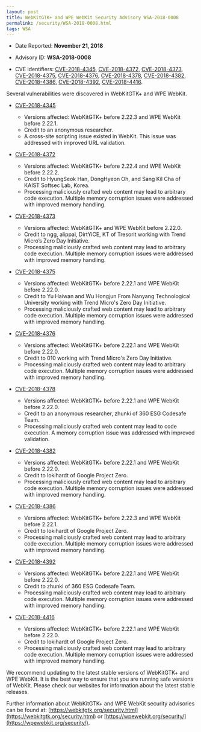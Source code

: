 ```yaml
---
layout: post
title: WebKitGTK+ and WPE WebKit Security Advisory WSA-2018-0008
permalink: /security/WSA-2018-0008.html
tags: WSA
---
```


* Date Reported: **November 21, 2018**

* Advisory ID: **WSA-2018-0008**

* CVE identifiers: [CVE-2018-4345](#CVE-2018-4345), [CVE-2018-4372](#CVE-2018-4372),
  [CVE-2018-4373](#CVE-2018-4373), [CVE-2018-4375](#CVE-2018-4375),
  [CVE-2018-4376](#CVE-2018-4376), [CVE-2018-4378](#CVE-2018-4378),
  [CVE-2018-4382](#CVE-2018-4382), [CVE-2018-4386](#CVE-2018-4386),
  [CVE-2018-4392](#CVE-2018-4392), [CVE-2018-4416](#CVE-2018-4416).


Several vulnerabilities were discovered in WebKitGTK+ and WPE WebKit.

* <a name="CVE-2018-4345" href="https://cve.mitre.org/cgi-bin/cvename.cgi?name=CVE-2018-4345">CVE-2018-4345</a>
  * Versions affected: WebKitGTK+ before 2.22.3 and WPE WebKit before
    2.22.1.
  * Credit to an anonymous researcher.
  * A cross-site scripting issue existed in WebKit. This issue was
    addressed with improved URL validation.

* <a name="CVE-2018-4372" href="https://cve.mitre.org/cgi-bin/cvename.cgi?name=CVE-2018-4372">CVE-2018-4372</a>
  * Versions affected: WebKitGTK+ before 2.22.4 and WPE WebKit before
    2.22.2.
  * Credit to HyungSeok Han, DongHyeon Oh, and Sang Kil Cha of KAIST
    Softsec Lab, Korea.
  * Processing maliciously crafted web content may lead to arbitrary
    code execution. Multiple memory corruption issues were addressed
    with improved memory handling.

* <a name="CVE-2018-4373" href="https://cve.mitre.org/cgi-bin/cvename.cgi?name=CVE-2018-4373">CVE-2018-4373</a>
  * Versions affected: WebKitGTK+ and WPE WebKit before 2.22.0.
  * Credit to ngg, alippai, DirtYiCE, KT of Tresorit working with Trend
    Micro’s Zero Day Initiative.
  * Processing maliciously crafted web content may lead to arbitrary
    code execution. Multiple memory corruption issues were addressed
    with improved memory handling.

* <a name="CVE-2018-4375" href="https://cve.mitre.org/cgi-bin/cvename.cgi?name=CVE-2018-4375">CVE-2018-4375</a>
  * Versions affected: WebKitGTK+ before 2.22.1 and WPE WebKit before
    2.22.0.
  * Credit to Yu Haiwan and Wu Hongjun From Nanyang Technological
    University working with Trend Micro's Zero Day Initiative.
  * Processing maliciously crafted web content may lead to arbitrary
    code execution. Multiple memory corruption issues were addressed
    with improved memory handling.

* <a name="CVE-2018-4376" href="https://cve.mitre.org/cgi-bin/cvename.cgi?name=CVE-2018-4376">CVE-2018-4376</a>
  * Versions affected: WebKitGTK+ before 2.22.1 and WPE WebKit before
    2.22.0.
  * Credit to 010 working with Trend Micro's Zero Day Initiative.
  * Processing maliciously crafted web content may lead to arbitrary
    code execution. Multiple memory corruption issues were addressed
    with improved memory handling.

* <a name="CVE-2018-4378" href="https://cve.mitre.org/cgi-bin/cvename.cgi?name=CVE-2018-4378">CVE-2018-4378</a>
  * Versions affected: WebKitGTK+ before 2.22.1 and WPE WebKit before
    2.22.0.
  * Credit to an anonymous researcher, zhunki of 360 ESG Codesafe Team.
  * Processing maliciously crafted web content may lead to code
    execution. A memory corruption issue was addressed with improved
    validation.

* <a name="CVE-2018-4382" href="https://cve.mitre.org/cgi-bin/cvename.cgi?name=CVE-2018-4382">CVE-2018-4382</a>
  * Versions affected: WebKitGTK+ before 2.22.1 and WPE WebKit before
    2.22.0.
  * Credit to lokihardt of Google Project Zero.
  * Processing maliciously crafted web content may lead to arbitrary
    code execution. Multiple memory corruption issues were addressed
    with improved memory handling.

* <a name="CVE-2018-4386" href="https://cve.mitre.org/cgi-bin/cvename.cgi?name=CVE-2018-4386">CVE-2018-4386</a>
  * Versions affected: WebKitGTK+ before 2.22.3 and WPE WebKit before
    2.22.1.
  * Credit to lokihardt of Google Project Zero.
  * Processing maliciously crafted web content may lead to arbitrary
    code execution. Multiple memory corruption issues were addressed
    with improved memory handling.

* <a name="CVE-2018-4392" href="https://cve.mitre.org/cgi-bin/cvename.cgi?name=CVE-2018-4392">CVE-2018-4392</a>
  * Versions affected: WebKitGTK+ before 2.22.1 and WPE WebKit before
    2.22.0.
  * Credit to zhunki of 360 ESG Codesafe Team.
  * Processing maliciously crafted web content may lead to arbitrary
    code execution. Multiple memory corruption issues were addressed
    with improved memory handling.

* <a name="CVE-2018-4416" href="https://cve.mitre.org/cgi-bin/cvename.cgi?name=CVE-2018-4416">CVE-2018-4416</a>
  * Versions affected: WebKitGTK+ before 2.22.1 and WPE WebKit before
    2.22.0.
  * Credit to lokihardt of Google Project Zero.
  * Processing maliciously crafted web content may lead to arbitrary
    code execution. Multiple memory corruption issues were addressed
    with improved memory handling.


We recommend updating to the latest stable versions of WebKitGTK+ and
WPE WebKit. It is the best way to ensure that you are running safe
versions of WebKit. Please check our websites for information about the
latest stable releases.

Further information about WebKitGTK+ and WPE WebKit security advisories can be found at:
[https://webkitgtk.org/security.html](https://webkitgtk.org/security.html) or [https://wpewebkit.org/security/](https://wpewebkit.org/security/).
